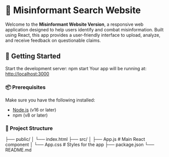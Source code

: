 # 🔎 Misinformant Search Website

Welcome to the **Misinformant Website Version**, a responsive web application designed to help users identify and combat misinformation. Built using React, this app provides a user-friendly interface to upload, analyze, and receive feedback on questionable claims.

## 🚀 Getting Started

 Start the development server: npm start
 Your app will be running at:  
[http://localhost:3000](http://localhost:3000)

### 📦 Prerequisites

Make sure you have the following installed:

- [Node.js](https://nodejs.org/) (v16 or later)
- npm (v8 or later)

### 📁 Project Structure

├── public/
│ └── index.html
├── src/
│ ├── App.js # Main React component
│ └── App.css # Styles for the app
├── package.json
└── README.md

